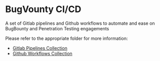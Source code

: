 # BugVounty CI/CD
A set of Gitlab pipelines and Github workflows to automate and ease on BugBounty and Penetration Testing engagements

Please refer to the appropriate folder for more information:
* [Gitlab Pipelines Collection](gitlab/README.md)
* [Github Workflows Collection](github/README.md)
